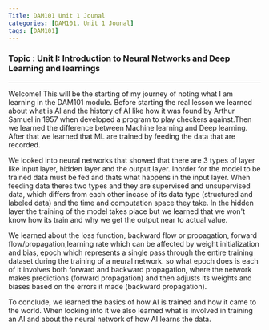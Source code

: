 ```yaml
---
Title: DAM101 Unit 1 Jounal
categories: [DAM101, Unit 1 Jounal]
tags: [DAM101]
---
```


### Topic : Unit I: Introduction to Neural Networks and Deep Learning and learnings 

----
Welcome! This will be the starting of my journey of noting what I am learning in the DAM101 module. Before starting the real lesson we learned about what is AI and the history of AI like how it was found by Arthur Samuel in 1957 when developed a program to play checkers against.Then we learned the difference between Machine learning and Deep learning. After that we learned that ML are trained by feeding the data that are recorded. 

We looked into neural networks that showed that there are 3 types of layer like input layer, hidden layer and the output layer. Inorder for the model to be trained data must be fed and thats what happens in the input layer. When feeding data theres two types and they are supervised and unsupervised data, which differs from each other incase of its data type (structured and labeled data) and the time and computation space they take. In the hidden layer the training of the model takes place but we learned that we won't know how its train and why  we get the output near to actual value.

We learned about the loss function, backward flow or propagation, forward flow/propagation,learning rate which can be affected by weight initialization and bias, epoch which represents a single pass through the entire training dataset during the training of a neural network. so what  epoch does is each of it involves both forward and backward propagation, where the network makes predictions (forward propagation) and then adjusts its weights and biases based on the errors it made (backward propagation).

To conclude, we learned the basics of how AI is trained and how it came to the world. When looking into it we also learned what is involved in training an AI and about the neural network of how AI learns the data.